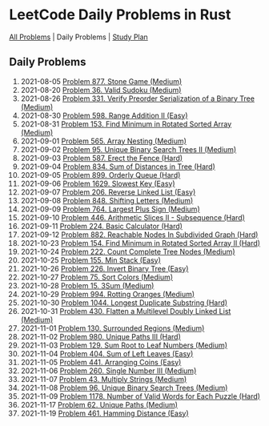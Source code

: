 LeetCode Daily Problems in Rust
===============================

[All Problems](README.md) | Daily Problems | [Study Plan](STUDY_PLAN.md)

Daily Problems
--------------

1. 2021-08-05 [Problem 877. Stone Game (Medium)](problem_0877/)
2. 2021-08-20 [Problem 36. Valid Sudoku (Medium)](problem_0036/)
3. 2021-08-26 [Problem 331. Verify Preorder Serialization of a Binary Tree (Medium)](problem_0331/)
4. 2021-08-30 [Problem 598. Range Addition II (Easy)](problem_0598/)
5. 2021-08-31 [Problem 153. Find Minimum in Rotated Sorted Array (Medium)](problem_0153/)
6. 2021-09-01 [Problem 565. Array Nesting (Medium)](problem_0565/)
7. 2021-09-02 [Problem 95. Unique Binary Search Trees II (Medium)](problem_0095/)
8. 2021-09-03 [Problem 587. Erect the Fence (Hard)](problem_0587/)
9. 2021-09-04 [Problem 834. Sum of Distances in Tree (Hard)](problem_0834/)
10. 2021-09-05 [Problem 899. Orderly Queue (Hard)](problem_0899/)
11. 2021-09-06 [Problem 1629. Slowest Key (Easy)](problem_1629/)
12. 2021-09-07 [Problem 206. Reverse Linked List (Easy)](problem_0206/)
13. 2021-09-08 [Problem 848. Shifting Letters (Medium)](problem_0848/)
14. 2021-09-09 [Problem 764. Largest Plus Sign (Medium)](problem_0764/)
15. 2021-09-10 [Problem 446. Arithmetic Slices II - Subsequence (Hard)](problem_0446/)
16. 2021-09-11 [Problem 224. Basic Calculator (Hard)](problem_0224/)
17. 2021-09-12 [Problem 882. Reachable Nodes In Subdivided Graph (Hard)](problem_0882/)
18. 2021-10-23 [Problem 154. Find Minimum in Rotated Sorted Array II (Hard)](problem_0154/)
19. 2021-10-24 [Problem 222. Count Complete Tree Nodes (Medium)](problem_0222/)
20. 2021-10-25 [Problem 155. Min Stack (Easy)](problem_0155/)
21. 2021-10-26 [Problem 226. Invert Binary Tree (Easy)](problem_0226/)
22. 2021-10-27 [Problem 75. Sort Colors (Medium)](problem_0075/)
23. 2021-10-28 [Problem 15. 3Sum (Medium)](problem_0015/)
24. 2021-10-29 [Problem 994. Rotting Oranges (Medium)](problem_0994/)
25. 2021-10-30 [Problem 1044. Longest Duplicate Substring (Hard)](problem_1044/)
26. 2021-10-31 [Problem 430. Flatten a Multilevel Doubly Linked List (Medium)](problem_0430/)
27. 2021-11-01 [Problem 130. Surrounded Regions (Medium)](problem_0130/)
28. 2021-11-02 [Problem 980. Unique Paths III (Hard)](problem_0980/)
29. 2021-11-03 [Problem 129. Sum Root to Leaf Numbers (Medium)](problem_0129/)
30. 2021-11-04 [Problem 404. Sum of Left Leaves (Easy)](problem_0404/)
31. 2021-11-05 [Problem 441. Arranging Coins (Easy)](problem_0441/)
32. 2021-11-06 [Problem 260. Single Number III (Medium)](problem_0260/)
33. 2021-11-07 [Problem 43. Multiply Strings (Medium)](problem_0043/)
34. 2021-11-08 [Problem 96. Unique Binary Search Trees (Medium)](problem_0096/)
35. 2021-11-09 [Problem 1178. Number of Valid Words for Each Puzzle (Hard)](problem_1178/)
36. 2021-11-17 [Problem 62. Unique Paths (Medium)](problem_0062/)
37. 2021-11-19 [Problem 461. Hamming Distance (Easy)](problem_0461/)
